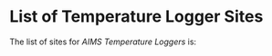 
List of Temperature Logger Sites
================================

The list of sites for *AIMS Temperature Loggers* is:

<div id="sites"></div>

<script src="https://code.jquery.com/jquery-3.2.1.min.js"></script>
<script src="../js/script.js"></script>
<script>

$.get("https://api.aims.gov.au/data/v1.0/10.25845/5b4eb0f9bb848/sites")
.done(populateTempLoggerSites);

function populateTempLoggerSites(data) { populate("Sites", "sites", data.results); }

</script>
